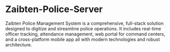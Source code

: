 # Zaibten-Police-Server
Zaibten Police Management System is a comprehensive, full-stack solution designed to digitize and streamline police operations. It includes real-time officer tracking, attendance management, web portal for command centers, and a cross-platform mobile app all with modern technologies and robust architecture.
